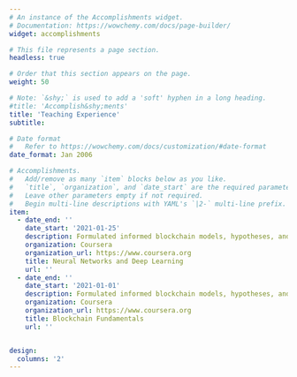 ```yaml
---
# An instance of the Accomplishments widget.
# Documentation: https://wowchemy.com/docs/page-builder/
widget: accomplishments

# This file represents a page section.
headless: true

# Order that this section appears on the page.
weight: 50

# Note: `&shy;` is used to add a 'soft' hyphen in a long heading.
#title: 'Accomplish&shy;ments'
title: 'Teaching Experience'
subtitle:

# Date format
#   Refer to https://wowchemy.com/docs/customization/#date-format
date_format: Jan 2006

# Accomplishments.
#   Add/remove as many `item` blocks below as you like.
#   `title`, `organization`, and `date_start` are the required parameters.
#   Leave other parameters empty if not required.
#   Begin multi-line descriptions with YAML's `|2-` multi-line prefix.
item:
  - date_end: ''
    date_start: '2021-01-25'
    description: Formulated informed blockchain models, hypotheses, and use cases.
    organization: Coursera
    organization_url: https://www.coursera.org
    title: Neural Networks and Deep Learning
    url: ''
  - date_end: ''
    date_start: '2021-01-01'
    description: Formulated informed blockchain models, hypotheses, and use cases.
    organization: Coursera
    organization_url: https://www.coursera.org    
    title: Blockchain Fundamentals
    url: ''


design:
  columns: '2'
---
```

